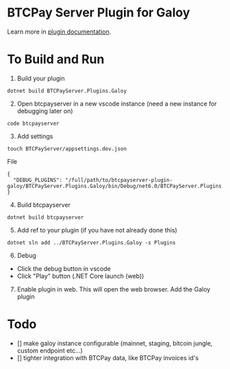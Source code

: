 # BTCPay Server Plugin for Galoy

Learn more in [plugin documentation](https://docs.btcpayserver.org/Development/Plugins/).

# To Build and Run
1. Build your plugin
```
dotnet build BTCPayServer.Plugins.Galoy
```
2. Open btcpayserver in a new vscode instance (need a new instance for debugging later on)
```
code btcpayserver
```
3. Add settings
```
touch BTCPayServer/appsettings.dev.json
```
File
```
{
  "DEBUG_PLUGINS": "/full/path/to/btcpayserver-plugin-galoy/BTCPayServer.Plugins.Galoy/bin/Debug/net6.0/BTCPayServer.Plugins.Galoy.dll"
}
```
4. Build btcpayserver
```
dotnet build btcpayserver
```
5. Add ref to your plugin (if you have not already done this)
```
dotnet sln add ../BTCPayServer.Plugins.Galoy -s Plugins
```
6. Debug
- Click the debug button in vscode
- Click "Play" button (.NET Core launch (web))
7. Enable plugin in web. This will open the web browser. Add the Galoy plugin

# Todo
- [] make galoy instance configurable (mainnet, staging, bitcoin jungle, custom endpoint etc...)
- [] tighter integration with BTCPay data, like BTCPay invoices id's
